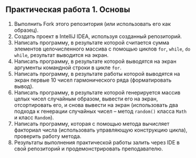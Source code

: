 ## Практическая работа 1. Основы
1. Выполнить Fork этого репозитория (или использовать его как образец).
2. Создать проект в IntelliJ IDEA, используя созданный репозиторий.
3. Написать программу, в результате которой считается сумма элементов целочисленного массива с помощью циклов `for`, `while`, `do while`, результат выводится на экран.
4. Написать программу, в результате которой выводятся на экран аргументы командной строки в цикле `for`.
5. Написать программу, в результате работы которой выводятся на экран первые 10 чисел гармонического ряда (форматировать вывод).
6. Написать программу, в результате которой генерируется массив целых чисел случайным образом, вывести его на экран, отсортировать его, и снова вывести на экран (использовать два подхода к генерации случайных чисел – метод `random()` класса `Math` и класс `Random`).
7. Написать программу, которая с помощью метода вычисляет факториал числа (использовать управляющую конструкцию цикла), проверить работу метода.
8. Результаты выполнения практической работы залить через IDE в свой репозиторий и продемонстрировать преподавателю.
